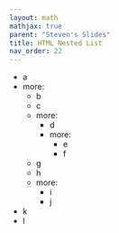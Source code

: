 ```yaml
---
layout: math
mathjax: true
parent: "Steven's Slides"
title: HTML Nested List
nav_order: 22
---
```


<ul>
  <li>a</li>
  <li>more:
     <ul>
       <li>b</li>
       <li>c</li>
       <li>more:
         <ul>
            <li>d</li>
            <li>more:
              <ul>
                <li>e</li>
                <li>f</li>
              </ul>
            </li>
         </ul>
       </li>
       <li>g</li>
       <li>h</li>
       <li>more:
         <ul>
           <li>i</li>
           <li>j</li>
         </ul>
       </li>
     </ul>
  </li>
  <li>k</li>
  <li>l</li>
</ul>
